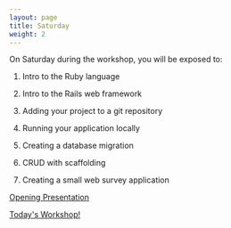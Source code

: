 ```yaml
---
layout: page
title: Saturday
weight: 2
---
```


On Saturday during the workshop, you will be exposed to:

1. Intro to the Ruby language

2. Intro to the Rails web framework

3. Adding your project to a git repository

4. Running your application locally

5. Creating a database migration

6. CRUD with scaffolding

7. Creating a small web survey application

<a href="http://pzula.github.io/cleveland-railsbridge-presentation" class="btn btn-default">Opening Presentation</a>

<a href="http://docs.railsbridge.org/intro-to-rails/" class="btn btn-success">Today's Workshop!</a>

